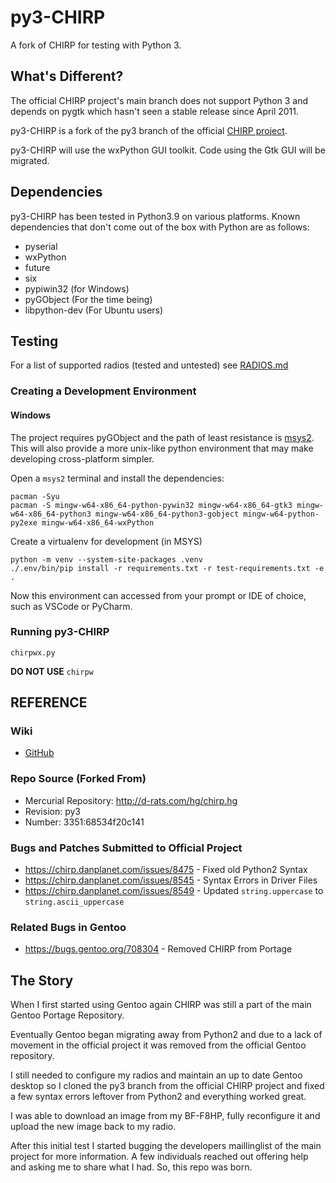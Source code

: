 # py3-CHIRP
A fork of CHIRP for testing with Python 3.

## What's Different?
The official CHIRP project's main branch does not support Python 3 and depends on pygtk which hasn't seen a stable release since April 2011.

py3-CHIRP is a fork of the py3 branch of the official [CHIRP project](https://chirp.danplanet.com/projects/chirp/wiki/Home). 

py3-CHIRP will use the wxPython GUI toolkit. Code using the Gtk GUI will be migrated.

## Dependencies

py3-CHIRP has been tested in Python3.9 on various platforms. Known dependencies that don't come out of the box with Python are as follows:
- pyserial
- wxPython
- future
- six
- pypiwin32 (for Windows)
- pyGObject (For the time being)
- libpython-dev (For Ubuntu users)

## Testing

For a list of supported radios (tested and untested) see [RADIOS.md](https://github.com/mpoletiek/py3-CHIRP/blob/main/RADIOS.md)

### Creating a Development Environment

#### Windows 

The project requires pyGObject and the path of least resistance is
[msys2](https://www.msys2.org/). This will also provide a more
unix-like python environment that may make developing cross-platform
simpler.

Open a `msys2` terminal and install the dependencies:

```shell
pacman -Syu
pacman -S mingw-w64-x86_64-python-pywin32 mingw-w64-x86_64-gtk3 mingw-w64-x86_64-python3 mingw-w64-x86_64-python3-gobject mingw-w64-python-py2exe mingw-w64-x86_64-wxPython
```

Create a virtualenv for development (in MSYS)

```shell
python -m venv --system-site-packages .venv
./.env/bin/pip install -r requirements.txt -r test-requirements.txt -e .
```

Now this environment can accessed from your prompt or IDE of choice, such as
VSCode or PyCharm.

### Running py3-CHIRP
`chirpwx.py`

**DO NOT USE** `chirpw`

## REFERENCE

### Wiki
 - [GitHub](https://github.com/mpoletiek/py3-CHIRP/wiki)

### Repo Source (Forked From)

 - Mercurial Repository: http://d-rats.com/hg/chirp.hg
 - Revision: py3
 - Number:	3351:68534f20c141

### Bugs and Patches Submitted to Official Project

 - https://chirp.danplanet.com/issues/8475 - Fixed old Python2 Syntax
 - https://chirp.danplanet.com/issues/8545 - Syntax Errors in Driver Files
 - https://chirp.danplanet.com/issues/8549 - Updated `string.uppercase` to `string.ascii_uppercase`

### Related Bugs in Gentoo

 - https://bugs.gentoo.org/708304 - Removed CHIRP from Portage


## The Story

When I first started using Gentoo again CHIRP was still a part of the main Gentoo Portage Repository.

Eventually Gentoo began migrating away from Python2 and due to a lack of movement in the official project it was removed from the official Gentoo repository. 

I still needed to configure my radios and maintain an up to date Gentoo desktop so I cloned the py3 branch from the official CHIRP project and fixed a few syntax errors leftover from Python2 and everything worked great.

I was able to download an image from my BF-F8HP, fully reconfigure it and upload the new image back to my radio.

After this initial test I started bugging the developers maillinglist of the main project for more information. A few individuals reached out offering help and asking me to share what I had. So, this repo was born. 

